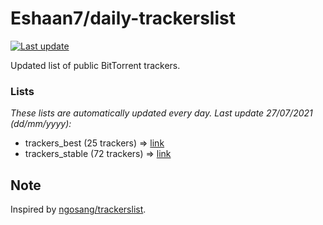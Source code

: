 
# Eshaan7/daily-trackerslist 

[![Last update](https://img.shields.io/badge/Last%20update-27/07/2021-blue.svg)](#)

Updated list of public BitTorrent trackers.

### Lists
*These lists are automatically updated every day. Last update 27/07/2021 (_dd/mm/yyyy_):*

* trackers_best (25 trackers) => [link](https://raw.githubusercontent.com/eshaan7/daily-trackerslist/master/trackers_best.txt)
* trackers_stable (72 trackers) => [link](https://raw.githubusercontent.com/eshaan7/daily-trackerslist/master/trackers_stable.txt)

## Note

Inspired by [ngosang/trackerslist](https://github.com/ngosang/trackerslist).
